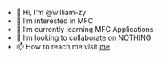 - 👋 Hi, I’m @william-zy
- 👀 I’m interested in MFC
- 🌱 I’m currently learning MFC Applications
- 💞️ I’m looking to collaborate on NOTHING
- 📫 How to reach me visit [me](https://github.com/william-zy)

<!---
william-zy/william-zy is a ✨ special ✨ repository because its `README.md` (this file) appears on your GitHub profile.
You can click the Preview link to take a look at your changes.
--->
